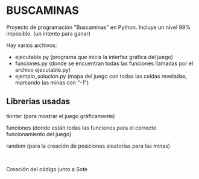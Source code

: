 <h1>BUSCAMINAS</h1>
<p>Proyecto de programación "Buscaminas" en Python. Incluye un nivel 99% imposible. (un intento para ganar)</p>
<p>Hay varios archivos:</p>
<ul>
  <li>ejecutable.py (programa que inicia la interfaz gráfica del juego)</li>
  <li>funciones.py (donde se encuentran todas las funciones llamadas por el archivo ejecutable.py)</li>
  <li>ejemplo_solucion.py (mapa del juego con todas las celdas reveladas, marcando las minas con "-1")</li>
</ul>
<h2>Librerias usadas</h2>
<p>tkinter (para mostrar el juego gráficamente)</p>
<p>funciones (donde están todas las funciones para el correcto funcionamiento del juego)</p>
<p>random (para la creación de posiciones aleatorias para las minas)</p>
<br>
<p>Creación del código junto a Sote</p>
